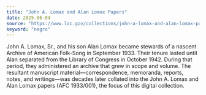 ```yaml
---
title: "John A. Lomax and Alan Lomax Papers"
date: 2025-06-04
source: "https://www.loc.gov/collections/john-a-lomax-and-alan-lomax-papers/about-this-collection/"
keyword: "negro"
---
```


John A. Lomax, Sr., and his son Alan Lomax became stewards of a nascent Archive of American Folk-Song in September 1933. Their tenure lasted until Alan separated from the Library of Congress in October 1942. During that period, they administered an archive that grew in scope and volume. The resultant manuscript material—correspondence, memoranda, reports, notes, and writings—was decades later collated into the John A. Lomax and Alan Lomax papers (AFC 1933/001), the focus of this digital collection.

